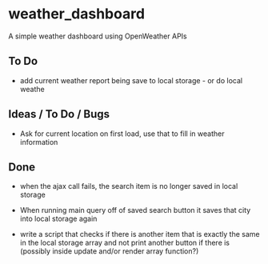 # weather_dashboard
A simple weather dashboard using OpenWeather APIs

## To Do

* add current weather report being save to local storage - or do local weathe



## Ideas / To Do / Bugs

* Ask for current location on first load, use that to fill in weather information

## Done

 * when the ajax call fails, the search item is no longer saved in local storage

 * When running main query off of saved search button it saves that city into local storage again

* write a script that checks if there is another item that is exactly the same in the local storage array and not print another button if there is (possibly inside update and/or render array function?)




